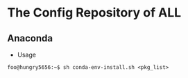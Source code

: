 # The Config Repository of ALL
## Anaconda
- Usage
```console
foo@hungry5656:~$ sh conda-env-install.sh <pkg_list>
```